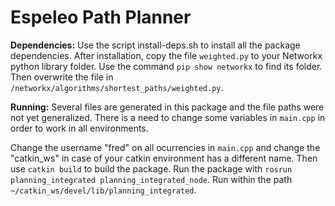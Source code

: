 # Espeleo Path Planner

**Dependencies:**
Use the script install-deps.sh to install all the package dependencies. After installation, copy the file ``weighted.py`` to your Networkx python library folder. Use the command ``pip show networkx`` to find its folder. Then overwrite the file in ``/networkx/algorithms/shortest_paths/weighted.py``. 

**Running:**
Several files are generated in this package and the file paths were not yet generalized. There is a need to change some variables in ``main.cpp`` in order to work in all environments.

Change the username "fred" on all ocurrencies in ``main.cpp`` and change the "catkin_ws" in case of your catkin environment has a different name. Then use ``catkin build`` to build the package.
Run the package with ``rosrun planning_integrated planning_integrated_node``. Run within the path ``~/catkin_ws/devel/lib/planning_integrated``.

